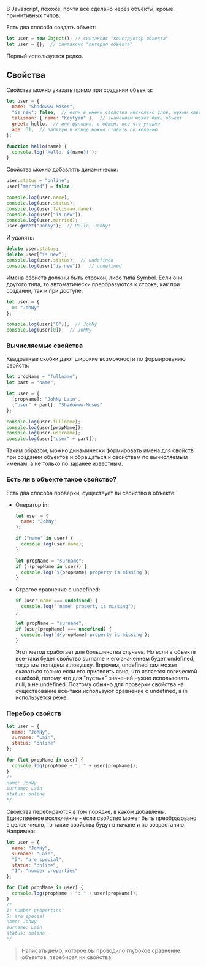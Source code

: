 

В Javascript, похоже, почти все сделано через объекты, кроме примитивных типов.

Есть два способа создать объект:

```javascript
let user = new Object(); // синтаксис "конструктор объекта"
let user = {};  // синтаксис "литерал объекта"
```

Первый используется редко.



## Свойства

Свойства можно указать прямо при создании объекта:

```javascript
let user = {
  name: "Shadowww-Moses",
  "is new": false,  // если в имени свойства несколько слов, нужны кавычки (любые)
  talisman: { name: "Keytyan" },  // значением может быть объект
  greet: hello,  // или функция, в общем, все что угодно
  age: 31,  // запятую в конце можно ставить по желанию
};

function hello(name) {
  console.log(`Hello, ${name}!`);
}
```

Свойства можно добавлять динамически:

```javascript
user.status = "online";
user["married"] = false;

console.log(user.name);
console.log(user.status);
console.log(user.talisman.name);
console.log(user["is new"]);
console.log(user.married);
user.greet("JohNy");  // Hello, JohNy!
```

И удалять:

```javascript
delete user.status;
delete user["is new"];
console.log(user.status);  // undefined
console.log(user["is new"]);  // undefined
```

Имена свойств должны быть строкой, либо типа Symbol. Если они другого типа, то автоматически преобразуются к строке, как при создании, так и при доступе:

```javascript
let user = {
  0: "JohNy"
};

console.log(user["0"]);  // JohNy
console.log(user[0]);  // JohNy
```



### Вычисляемые свойства

Квадратные скобки дают широкие возможности по формированию свойств:

```javascript
let propName = "fullname";
let part = "name";

let user = {
  [propName]: "JohNy Lain",
  ["user" + part]: "Shadowww-Moses"
};

console.log(user.fullname);
console.log(user[propName]);
console.log(user.username);
console.log(user["user" + part]);
```

Таким образом, можно динамически формировать имена для свойств при создании объектов и обращаться к свойствам по вычисляемым именам, а не только по заранее известным.

### Есть ли в объекте такое свойство?

Есть два способа проверки, существует ли свойство в объекте:

* Оператор **in**:

  ```javascript
  let user = {
    name: "JohNy"
  };
  
  if ("name" in user) {
    console.log(user.name);
  }
  
  let propName = "surname";
  if (!(propName in user)) {
    console.log(`${propName} property is missing`);
  }
  ```

* Строгое сравнение с undefined:

  ```javascript
  if (user.name === undefined) {
    console.log("'name' property is missing");
  }
  
  let propName = "surname";
  if (user[propName] === undefined) {
    console.log(`${propName} property is missing`);
  }
  ```

  Этот метод сработает для большинства случаев. Но если в объекте все-таки будет свойство surname и его значением будет undefined, тогда мы попадем в ловушку. Впрочем, undefined там может оказаться только если его присвоить явно, что является логической ошибкой, потому что для "пустых" значений нужно использовать null, а не undefined. Поэтому обычно для проверки свойства на существование все-таки используют сравнение с undefined, а in используется реже.

### Перебор свойств

```javascript
let user = {
  name: "JohNy",
  surname: "Lain",
  status: "online"
};

for (let propName in user) {
  console.log(propName + ": " + user[propName]);
}
/*
name: JohNy
surname: Lain
status: online
*/
```

Свойства перебираются в том порядке, в каком добавлены. Единственное исключение - если свойство может быть преобразовано в целое число, то такие свойства будут в начале и по возрастанию. Например:

```javascript
let user = {
  name: "JohNy",
  surname: "Lain",
  "5": "are special",
  status: "online",
  "1": "number properties"
};

for (let propName in user) {
  console.log(propName + ": " + user[propName]);
}
/*
1: number properties
5: are special
name: JohNy
surname: Lain
status: online
*/
```

> Написать демо, которое бы проводило глубокое сравнение объектов, перебирая их свойства